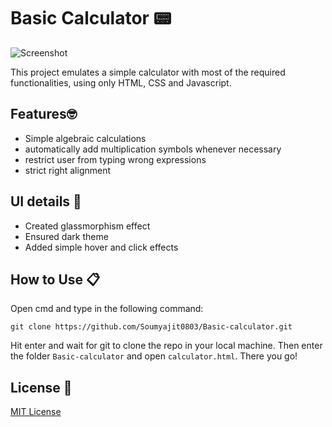 # Basic Calculator :pager:

![Screenshot]()

This project emulates a simple calculator with most of the required functionalities, using only HTML, CSS and Javascript. 

## Features:nerd_face:
- Simple algebraic calculations
- automatically add multiplication symbols whenever necessary
- restrict user from typing wrong expressions
- strict right alignment 
  
## UI details :flower_playing_cards:
- Created glassmorphism effect
- Ensured dark theme
- Added simple hover and click effects

## How to Use :clipboard:
Open cmd and type in the following command:
```
git clone https://github.com/Soumyajit0803/Basic-calculator.git
```
Hit enter and wait for git to clone the repo in your local machine. Then enter the folder `Basic-calculator` and open `calculator.html`. There you go!

## License :page_with_curl:
[MIT License](./LICENSE)


